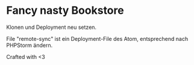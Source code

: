 # Fancy nasty Bookstore

Klonen und Deployment neu setzen.

File "remote-sync" ist ein Deployment-File des Atom, entsprechend nach PHPStorm ändern.

Crafted with <3
